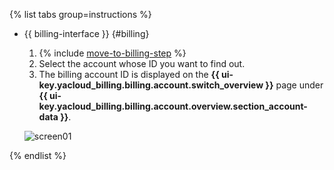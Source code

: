 {% list tabs group=instructions %}

- {{ billing-interface }} {#billing}

  1. {% include [move-to-billing-step](../../billing/_includes/move-to-billing-step.md) %}
  1. Select the account whose ID you want to find out.
  1. The billing account ID is displayed on the **{{ ui-key.yacloud_billing.billing.account.switch_overview }}** page under **{{ ui-key.yacloud_billing.billing.account.overview.section_account-data }}**.

  ![screen01](../../_assets/billing/concepts/billing-account/screen01.png)

{% endlist %}
